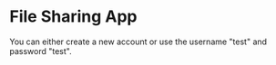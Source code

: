 # File Sharing App

You can either create a new account or use the username "test" and password "test".
